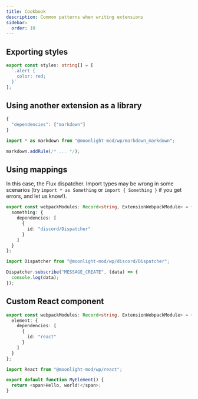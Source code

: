 ```yaml
---
title: Cookbook
description: Common patterns when writing extensions
sidebar:
  order: 10
---
```


## Exporting styles

```ts title="index.ts"
export const styles: string[] = [
  `.alert {
    color: red;
  }`
];
```

## Using another extension as a library

```ts title="manifest.json"
{
  "dependencies": ["markdown"]
}
```

```ts title="webpackModules/something.ts"
import * as markdown from "@moonlight-mod/wp/markdown_markdown";

markdown.addRule(/* ... */);
```

## Using mappings

In this case, the Flux dispatcher. Import types may be wrong in some scenarios (try `import * as Something` or `import { Something }` if you get errors, and let us know!).

```ts title="index.ts"
export const webpackModules: Record<string, ExtensionWebpackModule> = {
  something: {
    dependencies: [
      {
        id: "discord/Dispatcher"
      }
    ]
  }
};
```

```ts title="webpackModules/something.ts"
import Dispatcher from "@moonlight-mod/wp/discord/Dispatcher";

Dispatcher.subscribe("MESSAGE_CREATE", (data) => {
  console.log(data);
});
```

## Custom React component

```ts name="index.ts"
export const webpackModules: Record<string, ExtensionWebpackModule> = {
  element: {
    dependencies: [
      {
        id: "react"
      }
    ]
  }
};
```

```ts name="webpackModules/element.tsx"
import React from "@moonlight-mod/wp/react";

export default function MyElement() {
  return <span>Hello, world!</span>;
}
```
